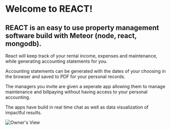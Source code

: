 # Welcome to REACT!

## REACT is an easy to use property management software build with Meteor (node, react, mongodb).

React will keep track of your rental income, expenses and maintenance, while generating accounting statements for you.

Accounting statements can be generated with the dates of your choosing in the browser and saved to PDF for your personal records.

The managers you invite are given a seperate app allowing them to manage maintenance and billpaying without having access to your personal accounting.

The apps have build in real time chat as well as data visualization of impactful results.

![Owner's View](public/prop-owner-large-screen.gif "Owner's View")